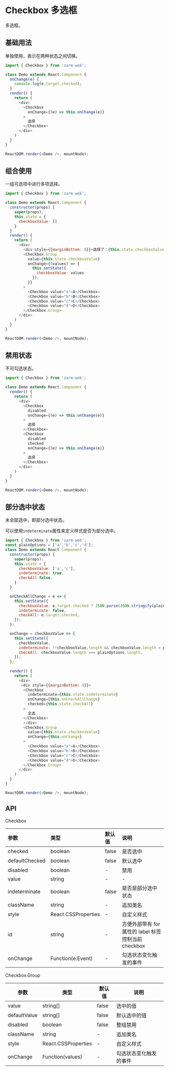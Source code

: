 # Checkbox 多选框
多选框。


## 基础用法

单独使用，表示在两种状态之间切换。


```js
import { Checkbox } from 'zarm-web';

class Demo extends React.Component {
  onChange(e) {
    console.log(e.target.checked);
  }
  render() {
    return (
      <div>
        <Checkbox
          onChange={(e) => this.onChange(e)}
        >
          选择
        </Checkbox>
      </div>
    )
  }
}

ReactDOM.render(<Demo />, mountNode);
```


## 组合使用

一组可选项中进行多项选择。


```js
import { Checkbox } from 'zarm-web';

class Demo extends React.Component {
  constructor(props) {
    super(props);
    this.state = {
      checkboxValue: []
    }
  }
  render() {
    return (
      <div>
        <div style={{marginBottom: 8}}>选择了：{this.state.checkboxValue.join(',')}</div>
        <Checkbox.Group
          value={this.state.checkboxValue}
          onChange={(values) => {
            this.setState({
              checkboxValue: values
            });
          }}
        >
          <Checkbox value="a">A</Checkbox>
          <Checkbox value="b">B</Checkbox>
          <Checkbox value="c">C</Checkbox>
          <Checkbox value="d">D</Checkbox>
        </Checkbox.Group>
      </div>
    )
  }
}

ReactDOM.render(<Demo />, mountNode);
```

## 禁用状态

不可勾选状态。


```js
import { Checkbox } from 'zarm-web';

class Demo extends React.Component {
  render() {
    return (
      <div>
        <Checkbox
          disabled
          onChange={(e) => this.onChange(e)}
        >
          选择
        </Checkbox>
        <Checkbox
          disabled
          checked
          onChange={(e) => this.onChange(e)}
        >
          选择
        </Checkbox>
      </div>
    )
  }
}

ReactDOM.render(<Demo />, mountNode);
```

## 部分选中状态

未全部选中，即部分选中状态。

可以使用`indeterminate`属性来定义样式是否为部分选中。

```js
import { Checkbox } from 'zarm-web';
const plainOptions = ['a','b','c','d'];
class Demo extends React.Component {
  constructor(props) {
    super(props);
    this.state = {
      checkboxValue: ['a','c'],
      indeterminate: true,
      checkAll:false,
    }
  }

  onCheckAllChange = e => {
    this.setState({
      checkboxValue: e.target.checked ? JSON.parse(JSON.stringify(plainOptions)) : [],
      indeterminate: false,
      checkAll: e.target.checked,
    });
  };

  onChange = checkboxValue => {
    this.setState({
      checkboxValue,
      indeterminate: !!checkboxValue.length && checkboxValue.length < plainOptions.length,
      checkAll: checkboxValue.length === plainOptions.length,
    });
  };
 
  render() {
    return (
      <div>
       <div style={{marginBottom: 8}}>
        <Checkbox
          indeterminate={this.state.indeterminate}
          onChange={this.onCheckAllChange}
          checked={this.state.checkAll}
        >
          全选
        </Checkbox>
        </div>
        <Checkbox.Group
          value={this.state.checkboxValue}
          onChange={this.onChange}
        >
          <Checkbox value="a">A</Checkbox>
          <Checkbox value="b">B</Checkbox>
          <Checkbox value="c">C</Checkbox>
          <Checkbox value="d">D</Checkbox>
        </Checkbox.Group>
      </div>
    )
  }
}

ReactDOM.render(<Demo />, mountNode);
```

## API

Checkbox 

| 参数                | 类型                 | 默认值 | 说明   
| :-------------  | :------------------  | :----- | :--------
| checked          | boolean               | false  | 是否选中 
| defaultChecked   | boolean                | false  | 默认选中 
| disabled         | boolean                     | -     | 禁用  
| value           | string               | - | - | 选择框对应的值 
| indeterminate  | boolean        | false  | 是否是部分选中状态 
| className       | string                 |  -| 追加类名      
| style           | React.CSSProperties          | -      | 自定义样式 
| id              | string   | - | 方便外部带有 for 属性的 label 标签控制当前 checkbox
| onChange        | Function(e:Event)  |-| 勾选状态变化触发的事件 

Checkbox.Group 

| 参数          | 类型                  | 默认值 | 说明                  
| ------------  | ------------------ | ------ | ----------------------
| value         | string[]             | false  | 选中的值   
| defaultValue  | string[]            | false  | 默认选中的值    
| disabled      | boolean                  | false  | 整组禁用  
| className     | string               |     -   | 追加类名   
| style         | React.CSSProperties        | -     | 自定义样式    
| onChange      |  Function(values)    |-| 勾选状态变化触发的事件 


